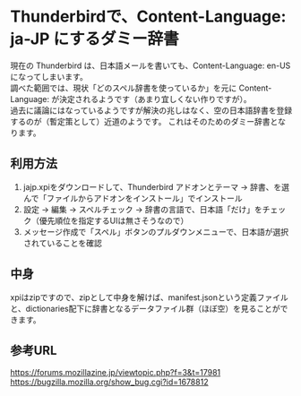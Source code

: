 # Thunderbirdで、Content-Language: ja-JP にするダミー辞書
現在の Thunderbird は、日本語メールを書いても、Content-Language: en-US になってしまいます。  
調べた範囲では、現状「どのスペル辞書を使っているか」を元に Content-Language: が決定されるようです（あまり宜しくない作りですが）。  
過去に議論にはなっているようですが解決の兆しはなく、空の日本語辞書を登録するのが（暫定策として）近道のようです。
これはそのためのダミー辞書となります。

## 利用方法
1. jajp.xpiをダウンロードして、Thunderbird アドオンとテーマ → 辞書、を選んで「ファイルからアドオンをインストール」でインストール
2. 設定 → 編集 → スペルチェック → 辞書の言語で、日本語「だけ」をチェック（優先順位を指定するUIは無さそうなので）
3. メッセージ作成で「スペル」ボタンのプルダウンメニューで、日本語が選択されていることを確認

## 中身
xpiはzipですので、zipとして中身を解けば、manifest.jsonという定義ファイルと、dictionaries配下に辞書となるデータファイル群（ほぼ空）を見ることができます。

## 参考URL
https://forums.mozillazine.jp/viewtopic.php?f=3&t=17981  
https://bugzilla.mozilla.org/show_bug.cgi?id=1678812
